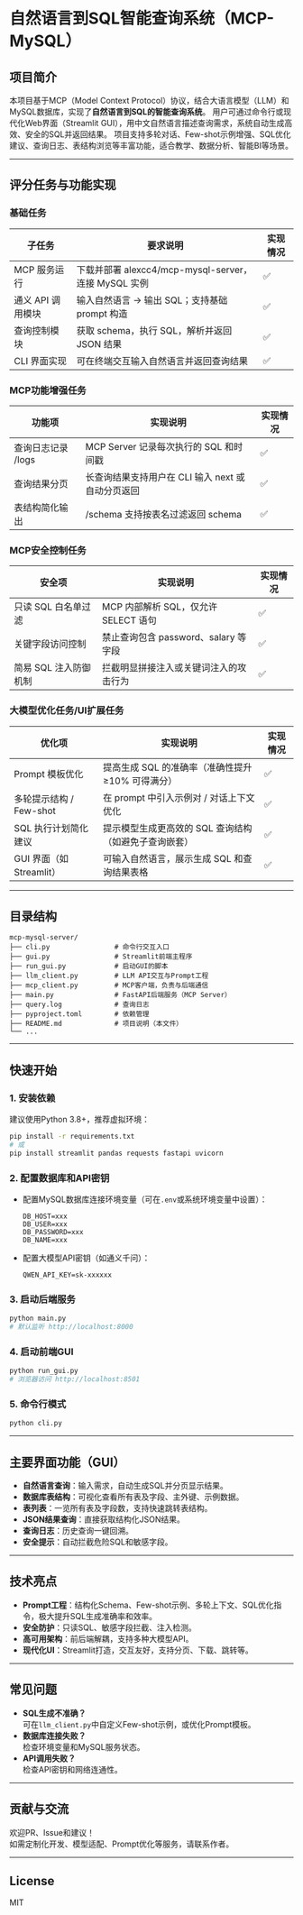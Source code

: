 # 自然语言到SQL智能查询系统（MCP-MySQL）

## 项目简介

本项目基于MCP（Model Context Protocol）协议，结合大语言模型（LLM）和MySQL数据库，实现了**自然语言到SQL的智能查询系统**。
用户可通过命令行或现代化Web界面（Streamlit GUI），用中文自然语言描述查询需求，系统自动生成高效、安全的SQL并返回结果。
项目支持多轮对话、Few-shot示例增强、SQL优化建议、查询日志、表结构浏览等丰富功能，适合教学、数据分析、智能BI等场景。

---

## 评分任务与功能实现

### 基础任务
| 子任务             | 要求说明                                                         | 实现情况 |
|--------------------|------------------------------------------------------------------|----------|
| MCP 服务运行       | 下载并部署 alexcc4/mcp-mysql-server，连接 MySQL 实例              | ✅        |
| 通义 API 调用模块  | 输入自然语言 → 输出 SQL；支持基础 prompt 构造                     | ✅        |
| 查询控制模块       | 获取 schema，执行 SQL，解析并返回 JSON 结果                      | ✅        |
| CLI 界面实现       | 可在终端交互输入自然语言并返回查询结果                            | ✅        |

### MCP功能增强任务
| 功能项             | 实现说明                                                         | 实现情况 |
|--------------------|------------------------------------------------------------------|----------|
| 查询日志记录 /logs | MCP Server 记录每次执行的 SQL 和时间戳                            | ✅        |
| 查询结果分页       | 长查询结果支持用户在 CLI 输入 next 或自动分页返回                 | ✅        |
| 表结构简化输出     | /schema 支持按表名过滤返回 schema                                 | ✅        |

### MCP安全控制任务
| 安全项             | 实现说明                                                         | 实现情况 |
|--------------------|------------------------------------------------------------------|----------|
| 只读 SQL 白名单过滤| MCP 内部解析 SQL，仅允许 SELECT 语句                             | ✅        |
| 关键字段访问控制   | 禁止查询包含 password、salary 等字段                             | ✅        |
| 简易 SQL 注入防御机制| 拦截明显拼接注入或关键词注入的攻击行为                        | ✅        |

### 大模型优化任务/UI扩展任务
| 优化项             | 实现说明                                                         | 实现情况 |
|--------------------|------------------------------------------------------------------|----------|
| Prompt 模板优化    | 提高生成 SQL 的准确率（准确性提升 ≥10% 可得满分）                | ✅        |
| 多轮提示结构 / Few-shot | 在 prompt 中引入示例对 / 对话上下文优化                     | ✅        |
| SQL 执行计划简化建议| 提示模型生成更高效的 SQL 查询结构（如避免子查询嵌套）           | ✅        |
| GUI 界面（如 Streamlit）| 可输入自然语言，展示生成 SQL 和查询结果表格                | ✅        |

---

## 目录结构

```
mcp-mysql-server/
├── cli.py                # 命令行交互入口
├── gui.py                # Streamlit前端主程序
├── run_gui.py            # 启动GUI的脚本
├── llm_client.py         # LLM API交互与Prompt工程
├── mcp_client.py         # MCP客户端，负责与后端通信
├── main.py               # FastAPI后端服务（MCP Server）
├── query.log             # 查询日志
├── pyproject.toml        # 依赖管理
├── README.md             # 项目说明（本文件）
└── ...
```

---

## 快速开始

### 1. 安装依赖

建议使用Python 3.8+，推荐虚拟环境：

```bash
pip install -r requirements.txt
# 或
pip install streamlit pandas requests fastapi uvicorn
```

### 2. 配置数据库和API密钥

- 配置MySQL数据库连接环境变量（可在`.env`或系统环境变量中设置）：
  ```
  DB_HOST=xxx
  DB_USER=xxx
  DB_PASSWORD=xxx
  DB_NAME=xxx
  ```
- 配置大模型API密钥（如通义千问）：
  ```
  QWEN_API_KEY=sk-xxxxxx
  ```

### 3. 启动后端服务

```bash
python main.py
# 默认监听 http://localhost:8000
```

### 4. 启动前端GUI

```bash
python run_gui.py
# 浏览器访问 http://localhost:8501
```

### 5. 命令行模式

```bash
python cli.py
```

---

## 主要界面功能（GUI）

- **自然语言查询**：输入需求，自动生成SQL并分页显示结果。
- **数据库表结构**：可视化查看所有表及字段、主外键、示例数据。
- **表列表**：一览所有表及字段数，支持快速跳转表结构。
- **JSON结果查询**：直接获取结构化JSON结果。
- **查询日志**：历史查询一键回溯。
- **安全提示**：自动拦截危险SQL和敏感字段。

---

## 技术亮点

- **Prompt工程**：结构化Schema、Few-shot示例、多轮上下文、SQL优化指令，极大提升SQL生成准确率和效率。
- **安全防护**：只读SQL、敏感字段拦截、注入检测。
- **高可用架构**：前后端解耦，支持多种大模型API。
- **现代化UI**：Streamlit打造，交互友好，支持分页、下载、跳转等。

---

## 常见问题

- **SQL生成不准确？**  
  可在`llm_client.py`中自定义Few-shot示例，或优化Prompt模板。
- **数据库连接失败？**  
  检查环境变量和MySQL服务状态。
- **API调用失败？**  
  检查API密钥和网络连通性。

---

## 贡献与交流

欢迎PR、Issue和建议！  
如需定制化开发、模型适配、Prompt优化等服务，请联系作者。

---

## License

MIT
